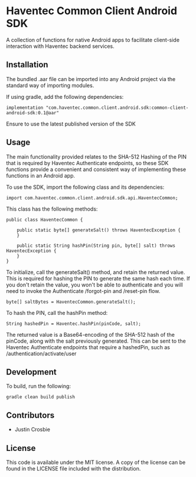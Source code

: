 # Haventec Common Client Android SDK

A collection of functions for native Android apps to facilitate client-side interaction with Haventec backend services.

## Installation

The bundled .aar file can be imported into any Android project via the standard way of importing modules.

If using gradle, add the following dependencies:

```
implementation "com.haventec.common.client.android.sdk:common-client-android-sdk:0.1@aar"
```

Ensure to use the latest published version of the SDK

## Usage

The main functionality provided relates to the SHA-512 Hashing of the PIN that is required by Haventec Authenticate endpoints,
so these SDK functions provide a convenient and consistent way of implementing these functions in an Android app.

To use the SDK, import the following class and its dependencies:
```
import com.haventec.common.client.android.sdk.api.HaventecCommon;
```

This class has the following methods:
```
public class HaventecCommon {

    public static byte[] generateSalt() throws HaventecException {
    }

    public static String hashPin(String pin, byte[] salt) throws HaventecException {
    }
}
```

To initialize, call the generateSalt() method, and retain the returned value. This is required for hashing the PIN to generate the same hash each time.
If you don't retain the value, you won't be able to authenticate and you will need to invoke the Authenticate /forgot-pin and /reset-pin flow.
```
byte[] saltBytes = HaventecCommon.generateSalt();
```

To hash the PIN, call the hashPin method:
```
String hashedPin = Haventec.hashPin(pinCode, salt);
```

The returned value is a Base64-encoding of the SHA-512 hash of the pinCode, along with the salt previously generated.
This can be sent to the Haventec Authenticate endpoints that require a hashedPin, such as /authentication/activate/user

## Development
To build, run the following:
```
gradle clean build publish
```

## Contributors

 - Justin Crosbie

## License

This code is available under the MIT license. A copy of the license can be found in the LICENSE file included with the distribution.
 